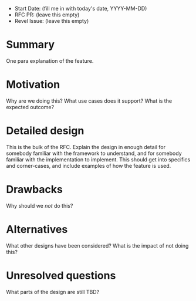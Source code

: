 - Start Date: (fill me in with today's date, YYYY-MM-DD)
- RFC PR: (leave this empty)
- Revel Issue: (leave this empty)

# Summary

One para explanation of the feature.

# Motivation

Why are we doing this? What use cases does it support? What is the expected outcome?

# Detailed design

This is the bulk of the RFC. Explain the design in enough detail for somebody familiar
with the framework to understand, and for somebody familiar with the implementation to implement.
This should get into specifics and corner-cases, and include examples of how the feature is used.

# Drawbacks

Why should we *not* do this?

# Alternatives

What other designs have been considered? What is the impact of not doing this?

# Unresolved questions

What parts of the design are still TBD?
